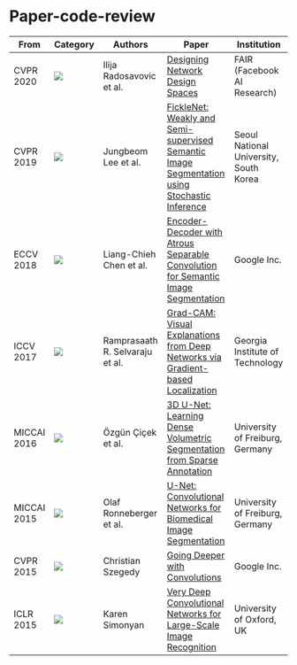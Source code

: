 # Paper-code-review

From | Category | Authors | Paper | Institution
---- | ---- | ---- | ---- | ----
CVPR 2020 | <img src=https://img.shields.io/badge/%20-Modeling-yellow> | Ilija Radosavovic et al. | [Designing Network Design Spaces](https://github.com/rlatjcj/Paper-code-review/tree/master/%5BCVPR%202020%5D%20Designing%20Network%20Design%20Spaces) | FAIR (Facebook AI Research)
CVPR 2019 | <img src=https://img.shields.io/badge/%20-Segmentation-green> | Jungbeom Lee et al. | [FickleNet: Weakly and Semi-supervised Semantic Image Segmentation using Stochastic Inference](https://github.com/rlatjcj/Paper-code-review/tree/master/%5BCVPR%202019%5D%20FickleNet) | Seoul National University, South Korea
ECCV 2018 | <img src=https://img.shields.io/badge/%20-Classification-brightgreen> | Liang-Chieh Chen et al. | [Encoder-Decoder with Atrous Separable Convolution for Semantic Image Segmentation](https://github.com/rlatjcj/Paper-code-review/tree/master/%5BECCV%202018%5D%20DeepLab%20v3%2B) | Google Inc.
ICCV 2017 | <img src=https://img.shields.io/badge/%20-XAI-yellowgreen> | Ramprasaath R. Selvaraju et al. | [Grad-CAM: Visual Explanations from Deep Networks via Gradient-based Localization](https://github.com/rlatjcj/Paper-code-review/tree/master/%5BICCV%202017%5D%20Grad-CAM) | Georgia Institute of Technology
MICCAI 2016 | <img src=https://img.shields.io/badge/%20-Segmentation-green> | Özgün Çiçek et al. | [3D U-Net: Learning Dense Volumetric Segmentation from Sparse Annotation](https://github.com/rlatjcj/Paper-code-review/tree/master/%5BMICCAI%202016%5D%203D%20U-Net) | University of Freiburg, Germany
MICCAI 2015 | <img src=https://img.shields.io/badge/%20-Segmentation-green> | Olaf Ronneberger et al. | [U-Net: Convolutional Networks for Biomedical Image Segmentation](https://github.com/rlatjcj/Paper-code-review/tree/master/%5BMICCAI%202015%5D%20U-Net) | University of Freiburg, Germany
CVPR 2015 | <img src=https://img.shields.io/badge/%20-Classification-brightgreen> | Christian Szegedy | [Going Deeper with Convolutions](https://github.com/rlatjcj/Paper-code-review/tree/master/%5BCVPR%202015%5D%20Inception%20v1) | Google Inc.
ICLR 2015 | <img src=https://img.shields.io/badge/%20-Classification-brightgreen> | Karen Simonyan | [Very Deep Convolutional Networks for Large-Scale Image Recognition](https://github.com/rlatjcj/Paper-code-review/tree/master/%5BICLR%202015%5D%20VGG) | University of Oxford, UK
